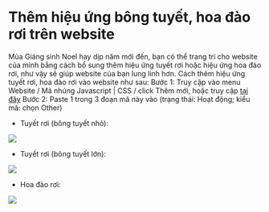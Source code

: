 # Thêm hiệu ứng bông tuyết, hoa đào rơi trên website
Mùa Giáng sinh Noel hay dịp năm mới đến, bạn có thể trang trí cho website của mình bằng cách bổ sung thêm hiệu ứng tuyết rơi hoặc hiệu ứng hoa đào rơi, như vậy sẽ giúp website của bạn lung linh hơn.
Cách thêm hiệu ứng tuyết rơi, hoa đào rơi vào website như sau:
Bước 1: Truy cập vào menu Website / Mã nhúng Javascript | CSS / click Thêm mới, hoặc truy cập [tại đây](https://new.nhanh.vn/website/script/index?tab=add)
Bước 2: Paste 1 trong 3 đoạn mã này vào (trạng thái: Hoạt động; kiểu mã: chọn Other)

- Tuyết rơi (bông tuyết nhỏ):

<script type="text/javascript" src="//nhanh.vn/js/events/snow.js"></script>

![](https://raw.githubusercontent.com/nhanhapi/manual/master/docs/website/img/hieu-ung-bong-tuyet-nho.png)


- Tuyết rơi (bông tuyết lớn):


<script type="text/javascript" src="//nhanh.vn/js/events/snow2.js"></script>

![](https://raw.githubusercontent.com/nhanhapi/manual/master/docs/website/img/hieu-ung-bong-tuyet-lon.png)

- Hoa đào rơi:

<script type="text/javascript" src="//nhanh.vn/js/events/newyear.js"></script>

![](https://raw.githubusercontent.com/nhanhapi/manual/master/docs/website/img/hieu-ung-hoa-dao-roi.png)
